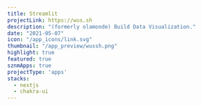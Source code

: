 ```yaml
---
title: Streamlit
projectLink: https://wus.sh
description: "(formerly olamonde) Build Data Visualization."
date: "2021-05-07"
icon: "/app_icons/link.svg"
thumbnail: "/app_preview/wussh.png"
highlight: true
featured: true
sznmApps: true
projectType: 'apps'
stacks:
  - nextjs
  - chakra-ui
---
```

